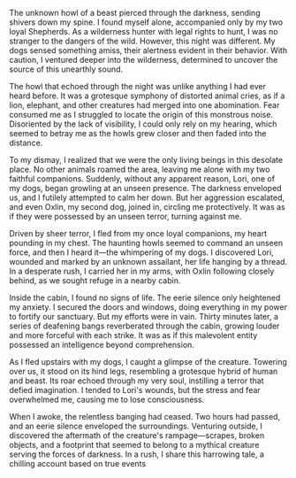 The unknown howl of a beast pierced through the darkness, sending shivers down my spine. I found myself alone, accompanied only by my two loyal Shepherds. As a wilderness hunter with legal rights to hunt, I was no stranger to the dangers of the wild. However, this night was different. My dogs sensed something amiss, their alertness evident in their behavior. With caution, I ventured deeper into the wilderness, determined to uncover the source of this unearthly sound.

The howl that echoed through the night was unlike anything I had ever heard before. It was a grotesque symphony of distorted animal cries, as if a lion, elephant, and other creatures had merged into one abomination. Fear consumed me as I struggled to locate the origin of this monstrous noise. Disoriented by the lack of visibility, I could only rely on my hearing, which seemed to betray me as the howls grew closer and then faded into the distance.

To my dismay, I realized that we were the only living beings in this desolate place. No other animals roamed the area, leaving me alone with my two faithful companions. Suddenly, without any apparent reason, Lori, one of my dogs, began growling at an unseen presence. The darkness enveloped us, and I futilely attempted to calm her down. But her aggression escalated, and even Oxlin, my second dog, joined in, circling me protectively. It was as if they were possessed by an unseen terror, turning against me.

Driven by sheer terror, I fled from my once loyal companions, my heart pounding in my chest. The haunting howls seemed to command an unseen force, and then I heard it—the whimpering of my dogs. I discovered Lori, wounded and marked by an unknown assailant, her life hanging by a thread. In a desperate rush, I carried her in my arms, with Oxlin following closely behind, as we sought refuge in a nearby cabin.

Inside the cabin, I found no signs of life. The eerie silence only heightened my anxiety. I secured the doors and windows, doing everything in my power to fortify our sanctuary. But my efforts were in vain. Thirty minutes later, a series of deafening bangs reverberated through the cabin, growing louder and more forceful with each strike. It was as if this malevolent entity possessed an intelligence beyond comprehension.

As I fled upstairs with my dogs, I caught a glimpse of the creature. Towering over us, it stood on its hind legs, resembling a grotesque hybrid of human and beast. Its roar echoed through my very soul, instilling a terror that defied imagination. I tended to Lori's wounds, but the stress and fear overwhelmed me, causing me to lose consciousness.

When I awoke, the relentless banging had ceased. Two hours had passed, and an eerie silence enveloped the surroundings. Venturing outside, I discovered the aftermath of the creature's rampage—scrapes, broken objects, and a footprint that seemed to belong to a mythical creature serving the forces of darkness. In a rush, I share this harrowing tale, a chilling account based on true events